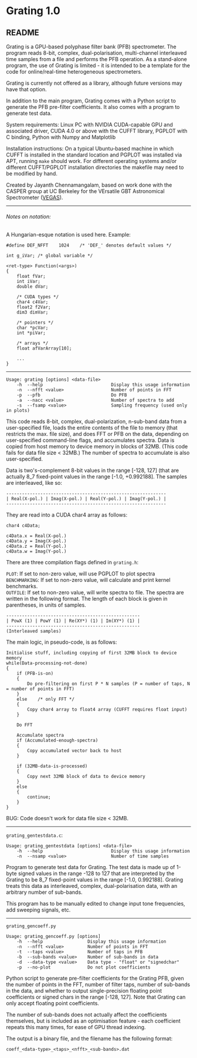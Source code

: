 # Grating 1.0
## README

Grating is a GPU-based polyphase filter bank (PFB) spectrometer. The program reads 8-bit, complex, dual-polarisation, multi-channel interleaved time samples from a file and performs the PFB operation. As a stand-alone program, the use of Grating is limited - it is intended to be a template for the code for online/real-time heterogeneous spectrometers.

Grating is currently not offered as a library, although future versions may have that option.

In addition to the main program, Grating comes with a Python script to generate the PFB pre-filter coefficients. It also comes with a program to generate test data.

System requirements: Linux PC with NVIDIA CUDA-capable GPU and associated driver, CUDA 4.0 or above with the CUFFT library, PGPLOT with C binding, Python with Numpy and Matplotlib

Installation instructions: On a typical Ubuntu-based machine in which CUFFT is installed in the standard location and PGPLOT was installed via APT, running `make` should work. For different operating systems and/or different CUFFT/PGPLOT installation directories the makefile may need to be modified by hand.

Created by Jayanth Chennamangalam, based on work done with the CASPER group at UC Berkeley for the VErsatile GBT Astronomical Spectrometer ([VEGAS](http://www.gb.nrao.edu/vegas/)).

---

###### Notes on notation:

A Hungarian-esque notation is used here. Example:

    #define DEF_NFFT    1024    /* 'DEF_' denotes default values */

    int g_iVar; /* global variable */

    <ret-type> Function(<args>)
    {
        float fVar;
        int iVar;
        double dVar;

        /* CUDA types */
        char4 c4Var;
        float2 f2Var;
        dim3 dimVar;

        /* pointers */
        char *pcVar;
        int *piVar;

        /* arrays */
        float afVarArray[10];

        ...
    }

---

    Usage: grating [options] <data-file>
        -h  --help                          Display this usage information
        -n  --nfft <value>                  Number of points in FFT
        -p  --pfb                           Do PFB
        -a  --nacc <value>                  Number of spectra to add
        -s  --fsamp <value>                 Sampling frequency (used only in plots)

This code reads 8-bit, complex, dual-polarization, n-sub-band data from a user-specified file, loads the entire contents of the file to memory (that restricts the max. file size), and does FFT or PFB on the data, depending on user-specified command-line flags, and accumulates spectra. Data is copied from host memory to device memory in blocks of 32MB. (This code fails for data file size < 32MB.) The number of spectra to accumulate is also user-specified.

Data is two's-complement 8-bit values in the range [-128, 127] (that are actually 8_7 fixed-point values in the range [-1.0, +0.992188]. The samples are interleaved, like so:

    -------------------------------------------------------------
    | Real(X-pol.) | Imag(X-pol.) | Real(Y-pol.) | Imag(Y-pol.) |
    -------------------------------------------------------------

They are read into a CUDA char4 array as follows:

    char4 c4Data;

    c4Data.x = Real(X-pol.)
    c4Data.y = Imag(X-pol.)
    c4Data.z = Real(Y-pol.)
    c4Data.w = Imag(Y-pol.)

There are three compilation flags defined in `grating.h`:

`PLOT`: If set to non-zero value, will use PGPLOT to plot spectra  
`BENCHMARKING`: If set to non-zero value, will calculate and print kernel benchmarks.  
`OUTFILE`: If set to non-zero value, will write spectra to file. The spectra are written in the following format. The length of each block is given in parentheses, in units of samples.

    ---------------------------------------------------
    | PowX (1) | PowY (1) | Re(XY*) (1) | Im(XY*) (1) |
    ---------------------------------------------------
    (Interleaved samples)

The main logic, in pseudo-code, is as follows:

    Initialise stuff, including copying of first 32MB block to device memory
    while(Data-processing-not-done)
    {
        if (PFB-is-on)
        {
            Do pre-filtering on first P * N samples (P = number of taps, N = number of points in FFT)
        }
        else    /* only FFT */
        {
            Copy char4 array to float4 array (CUFFT requires float input)
        }

        Do FFT

        Accumulate spectra
        if (Accumulated-enough-spectra)
        {
            Copy accumulated vector back to host
        }

        if (32MB-data-is-processed)
        {
            Copy next 32MB block of data to device memory
        }
        else
        {
            continue;
        }
    }

BUG: Code doesn't work for data file size < 32MB.

---

`grating_gentestdata.c`:

    Usage: grating_gentestdata [options] <data-file>
        -h  --help                          Display this usage information
        -n  --nsamp <value>                 Number of time samples

Program to generate test data for Grating. The test data is made up of 1-byte signed values in the range -128 to 127 that are interpreted by the Grating to be 8_7 fixed-point values in the range [-1.0, 0.992188]. Grating treats this data as interleaved, complex, dual-polarisation data, with an arbitrary number of sub-bands.

This program has to be manually edited to change input tone frequencies, add sweeping signals, etc.

---

`grating_gencoeff.py`

    Usage: grating_gencoeff.py [options]
        -h  --help                 Display this usage information
        -n  --nfft <value>         Number of points in FFT
        -t  --taps <value>         Number of taps in PFB
        -b  --sub-bands <value>    Number of sub-bands in data
        -d  --data-type <value>    Data type - "float" or "signedchar"
        -p  --no-plot              Do not plot coefficients

Python script to generate pre-filter coefficients for the Grating PFB, given the number of points in the FFT, number of filter taps, number of sub-bands in the data, and whether to output single-precision floating point coefficients or signed chars in the range [-128, 127]. Note that Grating can only accept floating point coefficients.

The number of sub-bands does not actually affect the coefficients themselves, but is included as an optimisation feature - each coefficient repeats this many times, for ease of GPU thread indexing.

The output is a binary file, and the filename has the following format:

    coeff_<data-type>_<taps>_<nfft>_<sub-bands>.dat
